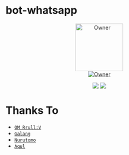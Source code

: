 # bot-whatsapp
<p align="center">
    <img src="https://i.ibb.co/YhkSKF8/Whats-App-Image-2021-08-23-at-09-51-55.jpg" width="128" height="128" alt="Owner"/>
    <br>
    <a href="https://github.com/Arya-was/"><img title="Owner" src="https://img.shields.io/badge/creator-Arya-red"></a>
</p>
<p align="center">
  <img src="https://img.shields.io/badge/-JavaScript-black?style=flat-square&logo=javascript" />
  <img src="https://img.shields.io/badge/-Node.js-black?style=flat-square&logo=Node.js" />
</p>



# Thanks To
* [`OM Rrull:V`](https://github.com/arl03/)
* [`Galang`](https://github.com/Zobin33/)
* [`Nurutomo`](https://github.com/Nurutomo/wabot-aq/)
* [`Aqul`](https://github.com/zennn08/)
